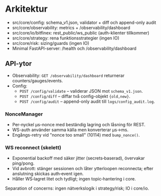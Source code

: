 # Arkitektur

- src/core/config: schema_v1.json, validator + diff och append-only audit
- src/core/observability: metrics + /observability/dashboard
- src/core/io/bitfinex: rest_public/ws_public (auth-klienter tillkommer)
- src/core/strategy: rena funktionsstrategier (ingen IO)
- src/core/risk: sizing/guards (ingen IO)
- Minimal FastAPI-server: /health och /observability/dashboard

## API-ytor

- Observability: `GET /observability/dashboard` returnerar counters/gauges/events.
- Config:
  - `POST /config/validate` – validerar JSON mot `schema_v1.json`.
  - `POST /config/diff` – diffar två config-objekt `{old,new}`.
  - `POST /config/audit` – append-only audit till `logs/config_audit.log`.

### NonceManager

- Per-nyckel µs-nonce med beständig lagring och låsning för REST.
- WS-auth använder samma källa men konverterar µs→ms.
- Engångs-retry vid "nonce too small" (10114) med `bump_nonce()`.

### WS reconnect (skelett)

- Exponential backoff med säker jitter (secrets‑baserad), övervakar ping/pong.
- Vid avbrott: stänger sessionen och låter ytterloopen reconnecta; efter anslutning skickas auth‑event igen.
- Håller WS‑lagret litet och tydligt; ingen topic‑hantering i core.

Separation of concerns: ingen nätverkslogik i strategy/risk; IO i core/io.
